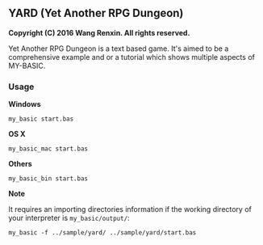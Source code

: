 ## YARD (Yet Another RPG Dungeon)

**Copyright (C) 2016 Wang Renxin. All rights reserved.**

Yet Another RPG Dungeon is a text based game. It's aimed to be a comprehensive example and or a tutorial which shows multiple aspects of MY-BASIC.

### Usage

**Windows**

	my_basic start.bas

**OS X**

	my_basic_mac start.bas

**Others**

	my_basic_bin start.bas

**Note**

It requires an importing directories information if the working directory of your interpreter is `my_basic/output/`:

	my_basic -f ../sample/yard/ ../sample/yard/start.bas
